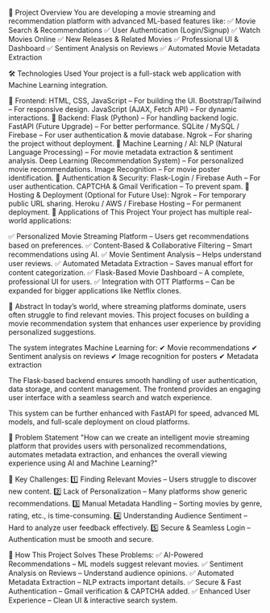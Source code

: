 📌 Project Overview
You are developing a movie streaming and recommendation platform with advanced ML-based features like:
✅ Movie Search & Recommendations
✅ User Authentication (Login/Signup)
✅ Watch Movies Online
✅ New Releases & Related Movies
✅ Professional UI & Dashboard
✅ Sentiment Analysis on Reviews
✅ Automated Movie Metadata Extraction

🛠️ Technologies Used
Your project is a full-stack web application with Machine Learning integration.

🔹 Frontend:
HTML, CSS, JavaScript – For building the UI.
Bootstrap/Tailwind – For responsive design.
JavaScript (AJAX, Fetch API) – For dynamic interactions.
🔹 Backend:
Flask (Python) – For handling backend logic.
FastAPI (Future Upgrade) – For better performance.
SQLite / MySQL / Firebase – For user authentication & movie database.
Ngrok – For sharing the project without deployment.
🔹 Machine Learning / AI:
NLP (Natural Language Processing) – For movie metadata extraction & sentiment analysis.
Deep Learning (Recommendation System) – For personalized movie recommendations.
Image Recognition – For movie poster identification.
🔹 Authentication & Security:
Flask-Login / Firebase Auth – For user authentication.
CAPTCHA & Gmail Verification – To prevent spam.
🔹 Hosting & Deployment (Optional for Future Use):
Ngrok – For temporary public URL sharing.
Heroku / AWS / Firebase Hosting – For permanent deployment.
📌 Applications of This Project
Your project has multiple real-world applications:

✅ Personalized Movie Streaming Platform – Users get recommendations based on preferences.
✅ Content-Based & Collaborative Filtering – Smart recommendations using AI.
✅ Movie Sentiment Analysis – Helps understand user reviews.
✅ Automated Metadata Extraction – Saves manual effort for content categorization.
✅ Flask-Based Movie Dashboard – A complete, professional UI for users.
✅ Integration with OTT Platforms – Can be expanded for bigger applications like Netflix clones.

📄 Abstract
In today’s world, where streaming platforms dominate, users often struggle to find relevant movies. This project focuses on building a movie recommendation system that enhances user experience by providing personalized suggestions.

The system integrates Machine Learning for:
✔ Movie recommendations
✔ Sentiment analysis on reviews
✔ Image recognition for posters
✔ Metadata extraction

The Flask-based backend ensures smooth handling of user authentication, data storage, and content management. The frontend provides an engaging user interface with a seamless search and watch experience.

This system can be further enhanced with FastAPI for speed, advanced ML models, and full-scale deployment on cloud platforms.

🚀 Problem Statement
"How can we create an intelligent movie streaming platform that provides users with personalized recommendations, automates metadata extraction, and enhances the overall viewing experience using AI and Machine Learning?"

🔹 Key Challenges:
1️⃣ Finding Relevant Movies – Users struggle to discover new content.
2️⃣ Lack of Personalization – Many platforms show generic recommendations.
3️⃣ Manual Metadata Handling – Sorting movies by genre, rating, etc., is time-consuming.
4️⃣ Understanding Audience Sentiment – Hard to analyze user feedback effectively.
5️⃣ Secure & Seamless Login – Authentication must be smooth and secure.

🔹 How This Project Solves These Problems:
✅ AI-Powered Recommendations – ML models suggest relevant movies.
✅ Sentiment Analysis on Reviews – Understand audience opinions.
✅ Automated Metadata Extraction – NLP extracts important details.
✅ Secure & Fast Authentication – Gmail verification & CAPTCHA added.
✅ Enhanced User Experience – Clean UI & interactive search system.

